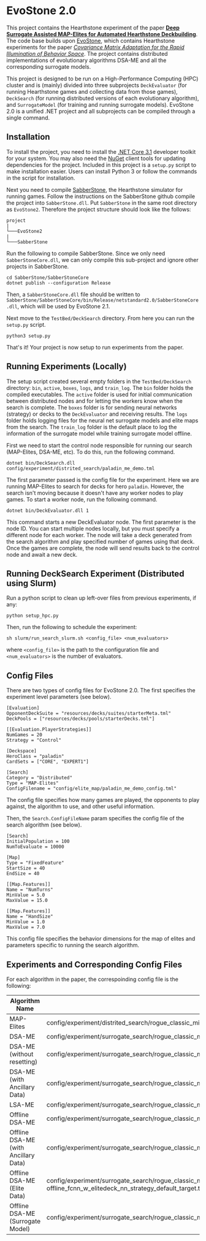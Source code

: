 # EvoStone 2.0

This project contains the Hearthstone experiment of the paper **[Deep Surrogate Assisted MAP-Elites for Automated Hearthstone Deckbuilding](https://arxiv.org/abs/2112.03534)**. The code base builds upon [EvoStone](https://github.com/tehqin/EvoStone), which contains Hearthstone experiments for the paper *[Covariance Matrix Adaptation for the Rapid Illumination of Behavior Space](https://arxiv.org/abs/1912.02400)*. The project contains distributed implementations of evolutionary algorithms DSA-ME and all the corresponding surrogate models.

This project is designed to be run on a High-Performance Computing (HPC) cluster and is (mainly) divided into three subprojects `DeckEvaluator` (for running Hearthstone games and collecting data from those games), `DeckSearch` (for running distributed versions of each evolutionary algorithm), and `SurrogateModel` (for training and running surrogate models). EvoStone 2.0 is a unified .NET project and all subprojects can be compiled through a single command.

## Installation
To install the project, you need to install the [.NET Core 3.1](https://dotnet.microsoft.com/download) developer toolkit for your system. You may also need the [NuGet](https://docs.microsoft.com/en-us/nuget/install-nuget-client-tools) client tools for updating dependencies for the project. Included in this project is a `setup.py` script to make installation easier. Users can install Python 3 or follow the commands in the script for installation.

Next you need to compile [SabberStone](https://github.com/HearthSim/SabberStone), the Hearthstone simulator for running games. Follow the instructions on the SabberStone github compile the project into `SabberStone.dll`. Put `SabberStone` in the same root directory as `EvoStone2`. Therefore the project structure should look like the follows:
```
project
|
└───EvoStone2
|
└───SabberStone
```

Run the following to compile SabberStone. Since we only need `SabberStoneCore.dll`, we can only compile this sub-project and ignore other projects in SabberStone.

```
cd SabberStone/SabberStoneCore
dotnet publish --configuration Release
```

Then, a `SabberStoneCore.dll` file should be written to `SabberStone/SabberStoneCore/bin/Release/netstandard2.0/SabberStoneCore.dll`, which will be used by EvoStone 2.1.

Next move to the `TestBed/DeckSearch` directory. From here you can run the `setup.py` script.

```
python3 setup.py
```
That's it! Your project is now setup to run experiments from the paper.

## Running Experiments (Locally)

The setup script created several empty folders in the `TestBed/DeckSearch` directory: `bin`, `active`, `boxes`, `logs`, and `train_log`. The `bin` folder holds the compiled executables. The `active` folder is used for initial communication between distributed nodes and for letting the workers know when the search is complete. The `boxes` folder is for sending neural networks (strategy) or decks to the `DeckEvaluator` and receiving results. The `logs` folder holds logging files for the neural net surrogate models and elite maps from the search. The `train_log` folder is the default place to log the information of the surrogate model while training surrogate model offline.

First we need to start the control node responsible for running our search (MAP-Elites, DSA-ME, etc). To do this, run the following command.

```
dotnet bin/DeckSearch.dll config/experiment/distrited_search/paladin_me_demo.tml
```

The first parameter passed is the config file for the experiment. Here we are running MAP-Elites to search for decks for hero `paladin`. However, the search isn't moving because it doesn't have any worker nodes to play games. To start a worker node, run the following command.

```
dotnet bin/DeckEvaluator.dll 1
```

This command starts a new DeckEvaluator node. The first parameter is the node ID. You can start multiple nodes locally, but you must specify a different node for each worker. The node will take a deck generated from the search algorithm and play specified number of games using that deck. Once the games are complete, the node will send results back to the control node and await a new deck.


## Running DeckSearch Experiment (Distributed using Slurm)

Run a python script to clean up left-over files from previous experiments, if any:
```
python setup_hpc.py
```

Then, run the following to schedule the experiment:
```
sh slurm/run_search_slurm.sh <config_file> <num_evaluators>
```
where `<config_file>` is the path to the configuration file and `<num_evaluators>` is the number of evaluators.


## Config Files

There are two types of config files for EvoStone 2.0. The first specifies the experiment level parameters (see below).

```
[Evaluation]
OpponentDeckSuite = "resources/decks/suites/starterMeta.tml"
DeckPools = ["resources/decks/pools/starterDecks.tml"]

[[Evaluation.PlayerStrategies]]
NumGames = 20
Strategy = "Control"

[Deckspace]
HeroClass = "paladin"
CardSets = ["CORE", "EXPERT1"]

[Search]
Category = "Distributed"
Type = "MAP-Elites"
ConfigFilename = "config/elite_map/paladin_me_demo_config.tml"
```

The config file specifies how many games are played, the opponents to play against, the algorithm to use, and other useful information.

Then, the `Search.ConfigFileName` param specifies the config file of the search algorithm (see below).

```
[Search]
InitialPopulation = 100
NumToEvaluate = 10000

[Map]
Type = "FixedFeature"
StartSize = 40
EndSize = 40

[[Map.Features]]
Name = "NumTurns"
MinValue = 5.0
MaxValue = 15.0

[[Map.Features]]
Name = "HandSize"
MinValue = 1.0
MaxValue = 7.0
```

This config file specifies the behavior dimensions for the map of elites and parameters specific to running the search algorithm.


## Experiments and Corresponding Config Files

For each algorithm in the paper, the correspoinding config file is the following:

| Algorithm Name | Config file |
| ------------------------------------ | ------------------------------------------------------------------------------------------------------------------------------------- |
| MAP-Elites                           | config/experiment/distrited_search/rogue_classic_miracle_me_w_elitedeck_nn_strategy.tml                                               |
| DSA-ME                               | config/experiment/surrogate_search/rogue_classic_miracle_surr_me_fcnn_w_elitedeck_nn_strategy_w_out_dist_test.tml                     |
| DSA-ME (without resetting)           | config/experiment/surrogate_search/rogue_classic_miracle_surr_me_fcnn_w_elitedeck_nn_strategy_w_out_dist_test_keep_surr_archive.tml   |
| DSA-ME (with Ancillary Data)         | config/experiment/surrogate_search/rogue_classic_miracle_surr_me_fcnn_w_elitedeck_nn_strategy.tml                                     |
| LSA-ME                               | config/experiment/surrogate_search/rogue_classic_miracle_surr_me_linear_w_elitedeck_nn_strategy.tml                                   |
| Offline DSA-ME                       | config/experiment/surrogate_search/rogue_classic_miracle_surr_me_fixed_fcnn_w_elitedeck_nn_strategy_default_target.tml                |
| Offline DSA-ME (with Ancillary Data) | config/experiment/surrogate_search/rogue_classic_miracle_surr_me_fixed_fcnn_w_elitedeck_nn_strategy.tml                               |
| Offline DSA-ME (Elite Data)          | config/experiment/surrogate_search/rogue_classic_miracle_surr_me_fixed_dsa-me-offline_fcnn_w_elitedeck_nn_strategy_default_target.tml |
| Offline DSA-ME (Surrogate Model)     | config/experiment/surrogate_search/rogue_classic_miracle_surr_me_fixed_dsa-me_fcnn_w_elitedeck_nn_strategy_default_target.tml         |
